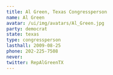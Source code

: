 ```yaml
---
title: Al Green, Texas Congressperson
name: Al Green
avatar: /ui/img/avatars/Al_Green.jpg
party: democrat
state: texas
type: congressperson
lasthall: 2009-08-25
phone: 202-225-7508
never:
twitter: RepAlGreenTX
---
```

